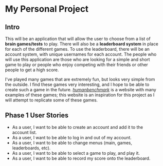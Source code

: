 # My Personal Project

## Intro

This will be an application that will allow the user to choose from a list of **brain games/tests** to
play. There will also be a **leaderboard system** in place for each of the different games. To use the
leaderboard, there will be an account system, with unique usernames for each account. The people who
will use this application are those who are looking for a simple and short game to play or people who
enjoy competing with their friends or other people to get a high score.

I've played many games that are extremely fun, but looks very simple from the outside. I find these 
games very interesting, and I hope to be able to create such a game in the future. 
*[humanbenchmark](https://humanbenchmark.com/)* is a website with many examples of these games; this 
website is an inspiration for this project as I will attempt to replicate some of these games. 

## Phase 1 User Stories

- As a user, I want to be able to create an account and add it to the account list.
- As a user, I want to be able to log in and out of my account.
- As a user, I want to be able to change menus (main, games, leaderboards, etc).
- As a user, I want to be able to select a game to play, and play it.
- As a user, I want to be able to record my score onto the leaderboard.  


